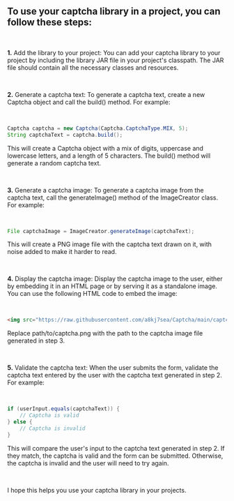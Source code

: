 

## To use your captcha library in a project, you can follow these steps:

<br>

<b>1.</b> Add the library to your project: You can add your captcha library to your project by including the library JAR file in your project's classpath. The JAR file should contain all the necessary classes and resources.

<br>

<b>2.</b> Generate a captcha text: To generate a captcha text, create a new Captcha object and call the build() method. For example:

<br>

```java
Captcha captcha = new Captcha(Captcha.CaptchaType.MIX, 5);
String captchaText = captcha.build();
```
This will create a Captcha object with a mix of digits, uppercase and lowercase letters, and a length of 5 characters. The build() method will generate a random captcha text.

<br>

<b>3.</b> Generate a captcha image: To generate a captcha image from the captcha text, call the generateImage() method of the ImageCreator class. For example:

<br>

```java
File captchaImage = ImageCreator.generateImage(captchaText);
```
This will create a PNG image file with the captcha text drawn on it, with noise added to make it harder to read.

<br>

<b>4.</b> Display the captcha image: Display the captcha image to the user, either by embedding it in an HTML page or by serving it as a standalone image. You can use the following HTML code to embed the image:

<br>

```html
<img src="https://raw.githubusercontent.com/a8kj7sea/Captcha/main/captcha.png" alt="Captcha image">
```
Replace path/to/captcha.png with the path to the captcha image file generated in step 3.

<br>

<b>5.</b> Validate the captcha text: When the user submits the form, validate the captcha text entered by the user with the captcha text generated in step 2. For example:

<br>

```java
if (userInput.equals(captchaText)) {
    // Captcha is valid
} else {
    // Captcha is invalid
}
```
This will compare the user's input to the captcha text generated in step 2. If they match, the captcha is valid and the form can be submitted. Otherwise, the captcha is invalid and the user will need to try again.

<br>

I hope this helps you use your captcha library in your projects.


